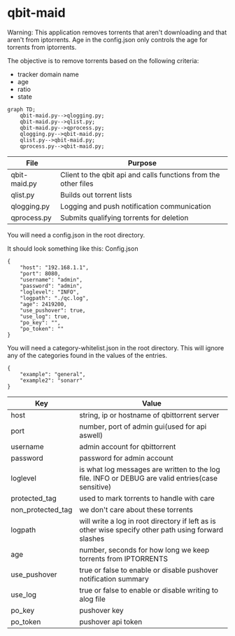 # qbit-maid

Warning: This application removes torrents that aren't downloading and that aren't from iptorrents. Age in the config.json only controls the age for torrents from iptorrents.

The objective is to remove torrents based on the following criteria:
- tracker domain name
- age
- ratio
- state

```mermaid
graph TD;
    qbit-maid.py-->qlogging.py;
    qbit-maid.py-->qlist.py;
    qbit-maid.py-->qprocess.py;
    qlogging.py-->qbit-maid.py;
    qlist.py-->qbit-maid.py;
    qprocess.py-->qbit-maid.py;
```

| File | Purpose |
| --- | --- |
| qbit-maid.py | Client to the qbit api and calls functions from the other files |
| qlist.py | Builds out torrent lists |
| qlogging.py | Logging and push notification communication |
| qprocess.py | Submits qualifying torrents for deletion |

You will need a config.json in the root directory.

It should look something like this:
Config.json
```
{
    "host": "192.168.1.1",
    "port": 8080,
    "username": "admin",
    "password": "admin",
    "loglevel": "INFO",
    "logpath": "./qc.log",
    "age": 2419200,
    "use_pushover": true,
    "use_log": true,
    "po_key": "",
    "po_token": ""
}
```

You will need a category-whitelist.json in the root directory. This will ignore any of the categories found in the values of the entries.
```
{
    "example": "general",
    "example2": "sonarr"
}
```


| Key | Value |
| --- | --- |
| host | string, ip or hostname of qbittorrent server |
| port | number, port of admin gui(used for api aswell) |
| username | admin account for qbittorrent |
| password | password for admin account |
| loglevel | is what log messages are written to the log file. INFO or DEBUG are valid entries(case sensitive) |
| protected_tag | used to mark torrents to handle with care |
| non_protected_tag | we don't care about these torrents |
| logpath | will write a log in root directory if left as is other wise specify other path using forward slashes |
| age | number, seconds for how long we keep torrents from IPTORRENTS |
| use_pushover | true or false to enable or disable pushover notification summary |
| use_log | true or false to enable or disable writing to alog file |
| po_key | pushover key |
| po_token | pushover api token |